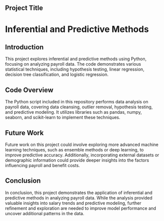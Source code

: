 ## Project Title
# Inferential and Predictive Methods

## Introduction
This project explores inferential and predictive methods using Python, focusing on analyzing payroll data. The code demonstrates various statistical techniques, including hypothesis testing, linear regression, decision tree classification, and logistic regression.

## Code Overview
The Python script included in this repository performs data analysis on payroll data, covering data cleansing, outlier removal, hypothesis testing, and predictive modeling. It utilizes libraries such as pandas, numpy, seaborn, and scikit-learn to implement these techniques.

## Future Work
Future work on this project could involve exploring more advanced machine learning techniques, such as ensemble methods or deep learning, to improve predictive accuracy. Additionally, incorporating external datasets or demographic information could provide deeper insights into the factors influencing payroll and benefit costs.

## Conclusion
In conclusion, this project demonstrates the application of inferential and predictive methods in analyzing payroll data. While the analysis provided valuable insights into salary trends and predictive modeling, further refinement and exploration are needed to improve model performance and uncover additional patterns in the data.

